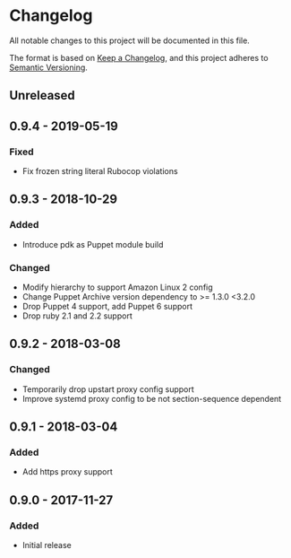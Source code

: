 # Changelog

All notable changes to this project will be documented in this file.

The format is based on [Keep a Changelog](https://keepachangelog.com/en/1.0.0/),
and this project adheres to [Semantic Versioning](https://semver.org/spec/v2.0.0.html).

## Unreleased

## 0.9.4 - 2019-05-19
### Fixed
- Fix frozen string literal Rubocop violations

## 0.9.3 - 2018-10-29
### Added
- Introduce pdk as Puppet module build

### Changed
- Modify hierarchy to support Amazon Linux 2 config
- Change Puppet Archive version dependency to >= 1.3.0 <3.2.0
- Drop Puppet 4 support, add Puppet 6 support
- Drop ruby 2.1 and 2.2 support

## 0.9.2 - 2018-03-08
### Changed
- Temporarily drop upstart proxy config support
- Improve systemd proxy config to be not section-sequence dependent

## 0.9.1 - 2018-03-04
### Added
- Add https proxy support

## 0.9.0 - 2017-11-27
### Added
- Initial release

